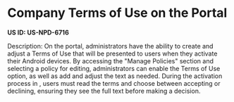 # Company Terms of Use on the Portal

**US ID: US-NPD-6716**

Description: On the portal, administrators have the ability to create and adjust a Terms of Use that will be presented to users when they activate their Android devices. By accessing the "Manage Policies" section and selecting a policy for editing, administrators can enable the Terms of Use option, as well as add and adjust the text as needed. During the activation process in <ProductName>, users must read the terms and choose between accepting or declining, ensuring they see the full text before making a decision.